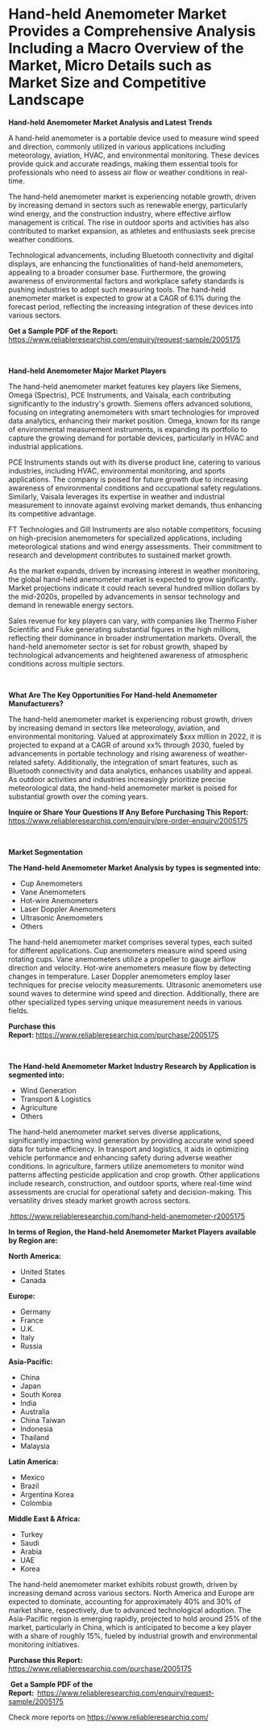 <p><h1>Hand-held Anemometer Market Provides a Comprehensive Analysis Including a Macro Overview of the Market, Micro Details such as Market Size and Competitive Landscape</h1></p><p><strong>Hand-held Anemometer Market Analysis and Latest Trends</strong></p>
<p><p>A hand-held anemometer is a portable device used to measure wind speed and direction, commonly utilized in various applications including meteorology, aviation, HVAC, and environmental monitoring. These devices provide quick and accurate readings, making them essential tools for professionals who need to assess air flow or weather conditions in real-time.</p><p>The hand-held anemometer market is experiencing notable growth, driven by increasing demand in sectors such as renewable energy, particularly wind energy, and the construction industry, where effective airflow management is critical. The rise in outdoor sports and activities has also contributed to market expansion, as athletes and enthusiasts seek precise weather conditions. </p><p>Technological advancements, including Bluetooth connectivity and digital displays, are enhancing the functionalities of hand-held anemometers, appealing to a broader consumer base. Furthermore, the growing awareness of environmental factors and workplace safety standards is pushing industries to adopt such measuring tools. The hand-held anemometer market is expected to grow at a CAGR of 6.1% during the forecast period, reflecting the increasing integration of these devices into various sectors.</p></p>
<p><strong>Get a Sample PDF of the Report:&nbsp;</strong> <a href="https://www.reliableresearchiq.com/enquiry/request-sample/2005175?utm_campaign=120&utm_medium=2&utm_source=Github&utm_content=ia&utm_term=15012025&utm_id=hand-held-anemometer">https://www.reliableresearchiq.com/enquiry/request-sample/2005175</a></p>
<p>&nbsp;</p>
<p><strong>Hand-held Anemometer Major Market Players</strong></p>
<p><p>The hand-held anemometer market features key players like Siemens, Omega (Spectris), PCE Instruments, and Vaisala, each contributing significantly to the industry's growth. Siemens offers advanced solutions, focusing on integrating anemometers with smart technologies for improved data analytics, enhancing their market position. Omega, known for its range of environmental measurement instruments, is expanding its portfolio to capture the growing demand for portable devices, particularly in HVAC and industrial applications.</p><p>PCE Instruments stands out with its diverse product line, catering to various industries, including HVAC, environmental monitoring, and sports applications. The company is poised for future growth due to increasing awareness of environmental conditions and occupational safety regulations. Similarly, Vaisala leverages its expertise in weather and industrial measurement to innovate against evolving market demands, thus enhancing its competitive advantage.</p><p>FT Technologies and Gill Instruments are also notable competitors, focusing on high-precision anemometers for specialized applications, including meteorological stations and wind energy assessments. Their commitment to research and development contributes to sustained market growth.</p><p>As the market expands, driven by increasing interest in weather monitoring, the global hand-held anemometer market is expected to grow significantly. Market projections indicate it could reach several hundred million dollars by the mid-2020s, propelled by advancements in sensor technology and demand in renewable energy sectors.</p><p>Sales revenue for key players can vary, with companies like Thermo Fisher Scientific and Fluke generating substantial figures in the high millions, reflecting their dominance in broader instrumentation markets. Overall, the hand-held anemometer sector is set for robust growth, shaped by technological advancements and heightened awareness of atmospheric conditions across multiple sectors.</p></p>
<p>&nbsp;</p>
<p><strong>What Are The Key Opportunities For Hand-held Anemometer Manufacturers?</strong></p>
<p><p>The hand-held anemometer market is experiencing robust growth, driven by increasing demand in sectors like meteorology, aviation, and environmental monitoring. Valued at approximately $xxx million in 2022, it is projected to expand at a CAGR of around xx% through 2030, fueled by advancements in portable technology and rising awareness of weather-related safety. Additionally, the integration of smart features, such as Bluetooth connectivity and data analytics, enhances usability and appeal. As outdoor activities and industries increasingly prioritize precise meteorological data, the hand-held anemometer market is poised for substantial growth over the coming years.</p></p>
<p><strong>Inquire or Share Your Questions If Any Before Purchasing This Report:</strong> <a href="https://www.reliableresearchiq.com/enquiry/pre-order-enquiry/2005175?utm_campaign=120&utm_medium=2&utm_source=Github&utm_content=ia&utm_term=15012025&utm_id=hand-held-anemometer">https://www.reliableresearchiq.com/enquiry/pre-order-enquiry/2005175</a></p>
<p>&nbsp;</p>
<p><strong>Market Segmentation</strong></p>
<p><strong>The Hand-held Anemometer Market Analysis by types is segmented into:</strong></p>
<p><ul><li>Cup Anemometers</li><li>Vane Anemometers</li><li>Hot-wire Anemometers</li><li>Laser Doppler Anemometers</li><li>Ultrasonic Anemometers</li><li>Others</li></ul></p>
<p><p>The hand-held anemometer market comprises several types, each suited for different applications. Cup anemometers measure wind speed using rotating cups. Vane anemometers utilize a propeller to gauge airflow direction and velocity. Hot-wire anemometers measure flow by detecting changes in temperature. Laser Doppler anemometers employ laser techniques for precise velocity measurements. Ultrasonic anemometers use sound waves to determine wind speed and direction. Additionally, there are other specialized types serving unique measurement needs in various fields.</p></p>
<p><strong>Purchase this Report:&nbsp;</strong><a href="https://www.reliableresearchiq.com/purchase/2005175?utm_campaign=120&utm_medium=2&utm_source=Github&utm_content=ia&utm_term=15012025&utm_id=hand-held-anemometer">https://www.reliableresearchiq.com/purchase/2005175</a></p>
<p>&nbsp;</p>
<p><strong>The Hand-held Anemometer Market Industry Research by Application is segmented into:</strong></p>
<p><ul><li>Wind Generation</li><li>Transport & Logistics</li><li>Agriculture</li><li>Others</li></ul></p>
<p><p>The hand-held anemometer market serves diverse applications, significantly impacting wind generation by providing accurate wind speed data for turbine efficiency. In transport and logistics, it aids in optimizing vehicle performance and enhancing safety during adverse weather conditions. In agriculture, farmers utilize anemometers to monitor wind patterns affecting pesticide application and crop growth. Other applications include research, construction, and outdoor sports, where real-time wind assessments are crucial for operational safety and decision-making. This versatility drives steady market growth across sectors.</p></p>
<p><a href="https://www.reliableresearchiq.com/hand-held-anemometer-r2005175?utm_campaign=120&utm_medium=2&utm_source=Github&utm_content=ia&utm_term=15012025&utm_id=hand-held-anemometer">&nbsp;https://www.reliableresearchiq.com/hand-held-anemometer-r2005175</a></p>
<p><strong>In terms of Region, the Hand-held Anemometer Market Players available by Region are:</strong></p>
<p>
    <p> <strong> North America: </strong>
        <ul>
            <li>United States</li>
            <li>Canada</li>
        </ul>
        </p> 
    <p> <strong> Europe: </strong>
        <ul>
            <li>Germany</li>
            <li>France</li>
            <li>U.K.</li>
            <li>Italy</li>
            <li>Russia</li>
        </ul>
        </p> 
    <p> <strong> Asia-Pacific: </strong>
        <ul>
            <li>China</li>
            <li>Japan</li>
            <li>South Korea</li>
            <li>India</li>
            <li>Australia</li>
            <li>China Taiwan</li>
            <li>Indonesia</li>
            <li>Thailand</li>
            <li>Malaysia</li>
        </ul>
        </p> 
    <p> <strong> Latin America: </strong>
        <ul>
            <li>Mexico</li>
            <li>Brazil</li>
            <li>Argentina Korea</li>
            <li>Colombia</li>
        </ul>
        </p> 
    <p> <strong> Middle East & Africa: </strong>
        <ul>
            <li>Turkey</li>
            <li>Saudi</li>
            <li>Arabia</li>
            <li>UAE</li>
            <li>Korea</li>
        </ul>
    </p>
    </p>
<p><p>The hand-held anemometer market exhibits robust growth, driven by increasing demand across various sectors. North America and Europe are expected to dominate, accounting for approximately 40% and 30% of market share, respectively, due to advanced technological adoption. The Asia-Pacific region is emerging rapidly, projected to hold around 25% of the market, particularly in China, which is anticipated to become a key player with a share of roughly 15%, fueled by industrial growth and environmental monitoring initiatives.</p></p>
<p><strong>Purchase this Report: </strong><a href="https://www.reliableresearchiq.com/purchase/2005175?utm_campaign=120&utm_medium=2&utm_source=Github&utm_content=ia&utm_term=15012025&utm_id=hand-held-anemometer">https://www.reliableresearchiq.com/purchase/2005175</a></p>
<p>&nbsp;<strong>Get a Sample PDF of the Report:&nbsp;&nbsp;</strong><a href="https://www.reliableresearchiq.com/enquiry/request-sample/2005175?utm_campaign=120&utm_medium=2&utm_source=Github&utm_content=ia&utm_term=15012025&utm_id=hand-held-anemometer">https://www.reliableresearchiq.com/enquiry/request-sample/2005175</a></p>
<p><strong></strong></p>
<p>Check more reports on <a href="https://www.reliableresearchiq.com/?utm_campaign=120&utm_medium=2&utm_source=Github&utm_content=ia&utm_term=15012025&utm_id=hand-held-anemometer">https://www.reliableresearchiq.com/</a></p>